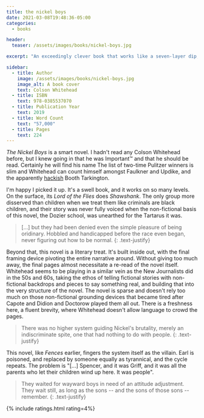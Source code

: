 ```yaml
---
title: the nickel boys
date: 2021-03-08T19:48:36-05:00
categories:
  - books

header:
  teaser: /assets/images/books/nickel-boys.jpg

excerpt: "An exceedingly clever book that works like a seven-layer dip, which is to say multiple levels."

sidebar:
  - title: Author
    image: /assets/images/books/nickel-boys.jpg
    image_alt: A book cover
    text: Colson Whitehead
  - title: ISBN
    text: 978-0385537070
  - title: Publication Year
    text: 2019
  - title: Word Count
    text: "57,000"
  - title: Pages
    text: 224
---
```


*The Nickel Boys* is a smart novel. I hadn't read any Colson Whitehead before, but I knew going in that he was Important&trade; and that he should be read. Certainly he will find his name  The list of two-time Pulitzer winners is slim and Whitehead can count himself amongst Faulkner and Updike, and the apparently [hackish](https://www.newyorker.com/magazine/2019/11/11/the-rise-and-fall-of-booth-tarkington) Booth Tarkington.

I'm happy I picked it up. It's a swell book, and it works on so many levels. On the surface, its *Lord of the Flies* does *Shawshank*. The only group more disserved than children when we treat them like criminals are black children, and their story was never fully voiced when the non-fictional basis of this novel, the Dozier school, was unearthed for the Tartarus it was.

> [...] but they had been denied even the simple pleasure of being oridinary. Hobbled and handicapped before the race even began, never figuring out how to be normal.
{: .text-justify}

Beyond that, this novel is a literary treat. It's built inside out, with the final framing device pivoting the entire narrative around. Without giving too much away, the final pages almost necessitate a re-read of the novel itself. Whitehead seems to be playing in a similar vein as the New Journalists did in the 50s and 60s, taking the ethos of telling fictional stories with non-fictional backdrops and pieces to say something real, and building that into the very structure of the novel. The novel is sparse and doesn't rely too much on those non-fictional grounding devices that became tired after Capote and Didion and Doctorow played them all out. There is a freshness here, a fluent brevity, where Whitehead doesn't allow language to crowd the pages.

> There was no higher system guiding Nickel's brutality, merely an indiscriminate spite, one that had nothing to do with people.
{: .text-justify}

This novel, like *Fences* earlier, fingers the system itself as the villain. Earl is poisoned, and replaced by someone equally as tyrannical, and the cycle repeats. The problem is "[...] Spencer, and it was Griff, and it was all the parents who let their children wind up here. It was people".

> They waited for wayward boys in need of an attitude adjustment. They wait still, as long as the sons -- and the sons of those sons -- remember.
{: .text-justify}

{% include ratings.html rating=4%}